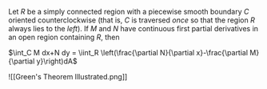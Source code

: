 Let $R$ be a simply connected region with a piecewise smooth boundary $C$ oriented counterclockwise (that is, $C$ is traversed *once* so that the region $R$ always lies to the *left*). If $M$ and $N$ have continuous first partial derivatives in an open region containing $R$, then

$\int_C M dx+N dy = \iint_R \left(\frac{\partial N}{\partial x}-\frac{\partial M}{\partial y}\right)dA$

![[Green's Theorem Illustrated.png]]